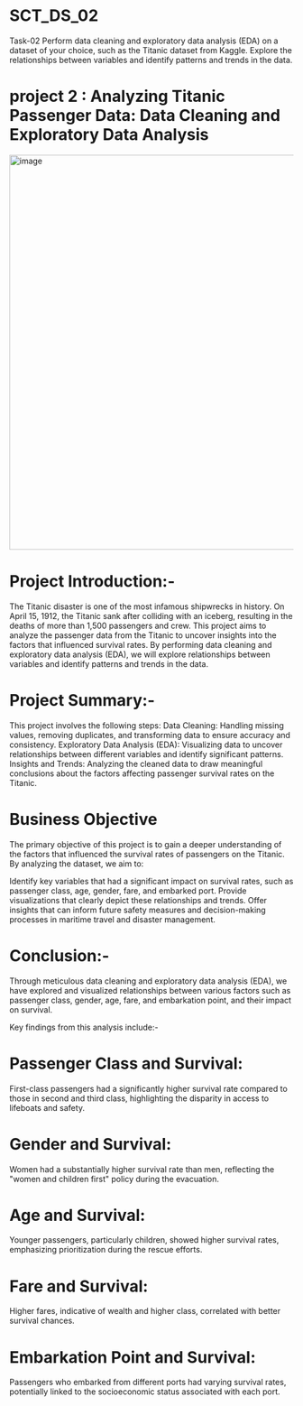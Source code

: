 # SCT_DS_02

Task-02
Perform data cleaning and exploratory data analysis (EDA) on a dataset of your choice, such as the Titanic dataset from Kaggle. Explore the relationships between variables and identify patterns and trends in the data.

# project 2 : Analyzing Titanic Passenger Data: Data Cleaning and Exploratory Data Analysis

<img width="700" alt="image" src="https://github.com/user-attachments/assets/7cb5e189-75f2-40ef-8db6-005cc9eeb8eb" />

# Project Introduction:-

The Titanic disaster is one of the most infamous shipwrecks in history. On April 15, 1912, the Titanic sank after colliding with an iceberg, resulting in the deaths of more than 1,500 passengers and crew. This project aims to analyze the passenger data from the Titanic to uncover insights into the factors that influenced survival rates. By performing data cleaning and exploratory data analysis (EDA), we will explore relationships between variables and identify patterns and trends in the data.

# Project Summary:-

This project involves the following steps:
Data Cleaning: Handling missing values, removing duplicates, and transforming data to ensure accuracy and consistency.
Exploratory Data Analysis (EDA): Visualizing data to uncover relationships between different variables and identify significant patterns.
Insights and Trends: Analyzing the cleaned data to draw meaningful conclusions about the factors affecting passenger survival rates on the Titanic.

# Business Objective

The primary objective of this project is to gain a deeper understanding of the factors that influenced the survival rates of passengers on the Titanic. By analyzing the dataset, we aim to:

Identify key variables that had a significant impact on survival rates, such as passenger class, age, gender, fare, and embarked port.
Provide visualizations that clearly depict these relationships and trends.
Offer insights that can inform future safety measures and decision-making processes in maritime travel and disaster management.

# Conclusion:-

Through meticulous data cleaning and exploratory data analysis (EDA), we have explored and visualized relationships between various factors such as passenger class, gender, age, fare, and embarkation point, and their impact on survival.

 Key findings from this analysis include:-

# Passenger Class and Survival: 
First-class passengers had a significantly higher survival rate compared to those in second and third class, highlighting the disparity in access to lifeboats and safety.

# Gender and Survival: 
Women had a substantially higher survival rate than men, reflecting the "women and children first" policy during the evacuation.

# Age and Survival:
Younger passengers, particularly children, showed higher survival rates, emphasizing prioritization during the rescue efforts.
# Fare and Survival: 
Higher fares, indicative of wealth and higher class, correlated with better survival chances.
# Embarkation Point and Survival: 
Passengers who embarked from different ports had varying survival rates, potentially linked to the socioeconomic status associated with each port.


